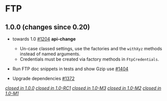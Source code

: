 # FTP

## 1.0.0 (changes since 0.20)

* towards 1.0 [#1204](https://github.com/akka/alpakka/pull/1204)  **api-change** 
    * Un-case classed settings, use the factories and the `withXyz` methods instead of named arguments.
    * Credentials must be created via factory methods in `FtpCredentials`.

* Run FTP doc snippets in tests and show Gzip use [#1404](https://github.com/akka/alpakka/pull/1404)

* Upgrade dependencies [#1372](https://github.com/akka/alpakka/pull/1372) 

[*closed in 1.0.0*](https://github.com/akka/alpakka/issues?q=is%3Aclosed+milestone%3A1.0.0+label%3Ap%3Aftp)
[*closed in 1.0-RC1*](https://github.com/akka/alpakka/issues?q=is%3Aclosed+milestone%3A1.0-RC1+label%3Ap%3Aftp)
[*closed in 1.0-M3*](https://github.com/akka/alpakka/issues?q=is%3Aclosed+milestone%3A1.0-M3+label%3Ap%3Aftp)
[*closed in 1.0-M2*](https://github.com/akka/alpakka/issues?q=is%3Aclosed+milestone%3A1.0-M2+label%3Ap%3Aftp)
[*closed in 1.0-M1*](https://github.com/akka/alpakka/issues?q=is%3Aclosed+milestone%3A1.0-M1+label%3Ap%3Aftp)
